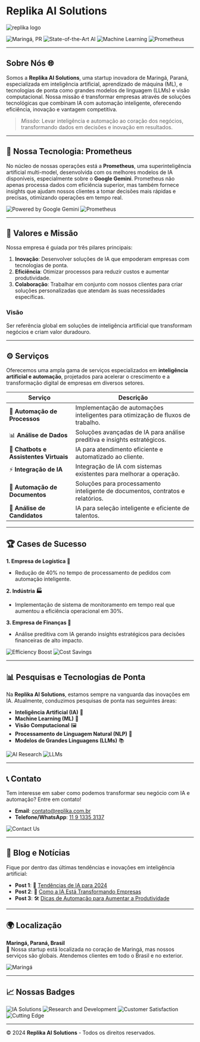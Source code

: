 # Replika AI Solutions  

![replika logo](https://github.com/user-attachments/assets/94b1fdc1-bc63-45bf-a745-5b1021bac20a)


![Maringá, PR](https://img.shields.io/badge/Maring%C3%A1%2C%20PR-Headquarters-green)
![State-of-the-Art AI](https://img.shields.io/badge/AI-State--of--the--Art-blue)
![Machine Learning](https://img.shields.io/badge/Machine%20Learning-Innovation-orange)
![Prometheus](https://img.shields.io/badge/Prometheus-Multi--Model%20Super%20AI-yellow)

---

## Sobre Nós 🌐  

Somos a **Replika AI Solutions**, uma startup inovadora de Maringá, Paraná, especializada em inteligência artificial, aprendizado de máquina (ML), e tecnologias de ponta como grandes modelos de linguagem (LLMs) e visão computacional. Nossa missão é transformar empresas através de soluções tecnológicas que combinam IA com automação inteligente, oferecendo eficiência, inovação e vantagem competitiva.  
> *Missão*: Levar inteligência e automação ao coração dos negócios, transformando dados em decisões e inovação em resultados.

---

## 🧠 **Nossa Tecnologia: Prometheus**  
No núcleo de nossas operações está a **Prometheus**, uma superinteligência artificial multi-model, desenvolvida com os melhores modelos de IA disponíveis, especialmente sobre o **Google Gemini**. Prometheus não apenas processa dados com eficiência superior, mas também fornece insights que ajudam nossos clientes a tomar decisões mais rápidas e precisas, otimizando operações em tempo real.

![Powered by Google Gemini](https://img.shields.io/badge/Powered%20by-Google%20Gemini-blueviolet)
![Prometheus](https://img.shields.io/badge/Prometheus-High%20Performance-red)

---

## 🎯 **Valores e Missão**  
Nossa empresa é guiada por três pilares principais:  
1. **Inovação**: Desenvolver soluções de IA que empoderam empresas com tecnologias de ponta.  
2. **Eficiência**: Otimizar processos para reduzir custos e aumentar produtividade.  
3. **Colaboração**: Trabalhar em conjunto com nossos clientes para criar soluções personalizadas que atendam às suas necessidades específicas.

### Visão  
Ser referência global em soluções de inteligência artificial que transformam negócios e criam valor duradouro.

---

## ⚙️ **Serviços**  
Oferecemos uma ampla gama de serviços especializados em **inteligência artificial e automação**, projetados para acelerar o crescimento e a transformação digital de empresas em diversos setores.

| Serviço | Descrição |
|---------|-----------|
| 🔄 **Automação de Processos** | Implementação de automações inteligentes para otimização de fluxos de trabalho. |
| 📊 **Análise de Dados** | Soluções avançadas de IA para análise preditiva e insights estratégicos. |
| 💬 **Chatbots e Assistentes Virtuais** | IA para atendimento eficiente e automatizado ao cliente. |
| ⚡ **Integração de IA** | Integração de IA com sistemas existentes para melhorar a operação. |
| 📝 **Automação de Documentos** | Soluções para processamento inteligente de documentos, contratos e relatórios. |
| 👤 **Análise de Candidatos** | IA para seleção inteligente e eficiente de talentos. |

---

## 🏆 **Cases de Sucesso**  
**1. Empresa de Logística 🚚**  
- Redução de 40% no tempo de processamento de pedidos com automação inteligente.

**2. Indústria 🏭**  
- Implementação de sistema de monitoramento em tempo real que aumentou a eficiência operacional em 30%.

**3. Empresa de Finanças 💼**  
- Análise preditiva com IA gerando insights estratégicos para decisões financeiras de alto impacto.

![Efficiency Boost](https://img.shields.io/badge/Efficiency%20Boost-30%25-green)
![Cost Savings](https://img.shields.io/badge/Cost%20Savings-40%25-brightgreen)

---

## 📊 **Pesquisas e Tecnologias de Ponta**  
Na **Replika AI Solutions**, estamos sempre na vanguarda das inovações em IA. Atualmente, conduzimos pesquisas de ponta nas seguintes áreas:

- **Inteligência Artificial (IA)** 🧠
- **Machine Learning (ML)** 🤖
- **Visão Computacional** 🖼️
- **Processamento de Linguagem Natural (NLP)** 💬
- **Modelos de Grandes Linguagens (LLMs)** 📚
  
![AI Research](https://img.shields.io/badge/AI-Research-blue)
![LLMs](https://img.shields.io/badge/LLMs-Advanced-yellow)

---

## 📞 **Contato**  
Tem interesse em saber como podemos transformar seu negócio com IA e automação? Entre em contato!

- **Email**: [contato@replika.com.br](mailto:contato@replika.com.br)
- **Telefone/WhatsApp**: [11 9 1335 3137](tel:+5511913353137)
  
![Contact Us](https://img.shields.io/badge/Contact%20Us-24%2F7%20Support-red)

---

## 📰 **Blog e Notícias**  
Fique por dentro das últimas tendências e inovações em inteligência artificial:

- **Post 1**: 🚀 [Tendências de IA para 2024](#)
- **Post 2**: 🧠 [Como a IA Está Transformando Empresas](#)
- **Post 3**: 🛠️ [Dicas de Automação para Aumentar a Produtividade](#)

---

## 🌍 **Localização**  
**Maringá, Paraná, Brasil**  
📍 Nossa startup está localizada no coração de Maringá, mas nossos serviços são globais. Atendemos clientes em todo o Brasil e no exterior.

![Maringá](https://img.shields.io/badge/Location-Maring%C3%A1%2C%20PR-green)

---

## 📈 **Nossas Badges**  
![IA Solutions](https://img.shields.io/badge/IA-Solutions-blue)
![Research and Development](https://img.shields.io/badge/R%26D-Innovation-yellow)
![Customer Satisfaction](https://img.shields.io/badge/Customer%20Satisfaction-99%25-brightgreen)
![Cutting Edge](https://img.shields.io/badge/Technology-Cutting%20Edge-orange)

---

© 2024 **Replika AI Solutions** - Todos os direitos reservados.  
